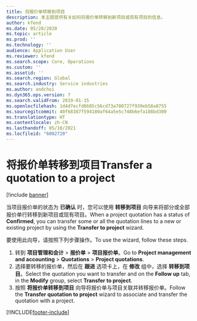 ```yaml
---
title: 将报价单转移到项目
description: 本主题提供有关如何将报价单转移到新项目或现有项目的信息。
author: kfend
ms.date: 05/28/2020
ms.topic: article
ms.prod: ''
ms.technology: ''
audience: Application User
ms.reviewer: kfend
ms.search.scope: Core, Operations
ms.custom: ''
ms.assetid: ''
ms.search.region: Global
ms.search.industry: Service industries
ms.author: andchoi
ms.dyn365.ops.version: 7
ms.search.validFrom: 2019-01-15
ms.openlocfilehash: 1d4d7ecfd8685c56cd73a780727f939eb58a8755
ms.sourcegitcommit: 40f68387f594180af64a5e5c748b6efa188bd300
ms.translationtype: HT
ms.contentlocale: zh-CN
ms.lasthandoff: 05/10/2021
ms.locfileid: "6002720"
---
```

# <a name="transfer-a-quotation-to-a-project"></a><span data-ttu-id="feb63-103">将报价单转移到项目</span><span class="sxs-lookup"><span data-stu-id="feb63-103">Transfer a quotation to a project</span></span>

[!include [banner](../includes/banner.md)]

<span data-ttu-id="feb63-104">当项目报价单的状态为 **已确认** 时，您可以使用 **转移到项目** 向导来将部分或全部报价单行转移到新项目或现有项目。</span><span class="sxs-lookup"><span data-stu-id="feb63-104">When a project quotation has a status of **Confirmed**, you can transfer some or all the quotation lines to a new or existing project by using the **Transfer to project** wizard.</span></span> 

<span data-ttu-id="feb63-105">要使用此向导，请按照下列步骤操作。</span><span class="sxs-lookup"><span data-stu-id="feb63-105">To use the wizard, follow these steps.</span></span>

1. <span data-ttu-id="feb63-106">转到 **项目管理和会计** > **报价单** > **项目报价单**。</span><span class="sxs-lookup"><span data-stu-id="feb63-106">Go to **Project management and accounting** > **Quotations** > **Project quotations**.</span></span>
2. <span data-ttu-id="feb63-107">选择要转移的报价单，然后在 **跟进** 选项卡上，在 **修改** 组中，选择 **转移到项目**。</span><span class="sxs-lookup"><span data-stu-id="feb63-107">Select the quotation you want to transfer and on the **Follow up** tab, in the **Modify** group, select **Transfer to project**.</span></span>
3. <span data-ttu-id="feb63-108">按照 **将报价单转移到项目** 向导将报价单与项目关联并转移报价单。</span><span class="sxs-lookup"><span data-stu-id="feb63-108">Follow the **Transfer quotation to project** wizard to associate and transfer the quotation with a project.</span></span>


[!INCLUDE[footer-include](../includes/footer-banner.md)]